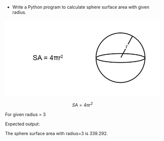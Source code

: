 * Write a Python program to calculate sphere surface area with given radius. 

![](images/sphere-surface-area.jpg)

$$ SA = 4 \pi r^2 $$

For given radius = 3

Expected output:

The sphere surface area with radius=3 is 339.292.

